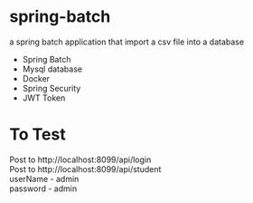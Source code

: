 # spring-batch
a spring batch application that import a csv file into a database

* Spring Batch</br>
* Mysql database</br>
* Docker</br>
* Spring Security</br>
* JWT Token

# To Test
Post to http://localhost:8099/api/login</br>
Post to http://localhost:8099/api/student</br>
userName - admin</br>
password - admin
